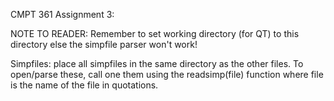 CMPT 361 Assignment 3:

NOTE TO READER:
Remember to set working directory (for QT) to this directory else the simpfile parser won't work!

Simpfiles: place all simpfiles in the same directory as the other files. To open/parse these, call one them using the readsimp(file) function where file is the name of the file in quotations.


